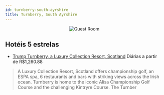 ```yaml
---
id: turnberry-south-ayrshire
title: Turnberry, South Ayrshire
---
```


<center><img src="http://images.gta-travel.com/HH/Images/GB/TURN/TURN-TUR-1000.jpg" alt="Guest Room" /></center>


## Hotéis 5 estrelas

-    [Trump Turnberry, a Luxury Collection Resort, Scotland](https://www.hurb.com/hoteis/turnberry/trump-turnberry-a-luxury-collection-resort-scotland-JNP-JP200956?cmp=18055) Diárias a partir de R$1,260.88
   >  A Luxury Collection Resort, Scotland offers championship golf, an ESPA spa, 6 restaurants and bars with striking views across the Irish ocean. Turnberry is home to the iconic Alisa Championship Golf Course and the challenging Kintryre Course. The Turnber
